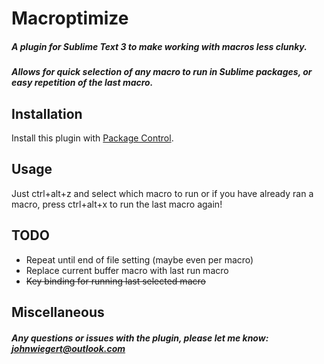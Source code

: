 Macroptimize
=============

##### A plugin for Sublime Text 3 to make working with macros less clunky.

##### Allows for quick selection of any macro to run in Sublime packages, or easy repetition of the last macro.

## Installation

Install this plugin with [Package Control](https://packagecontrol.io/packages/Macroptimize).

## Usage

Just ctrl+alt+z and select which macro to run or if you have already ran a macro, press ctrl+alt+x to run the last macro again!

## TODO

- Repeat until end of file setting (maybe even per macro)
- Replace current buffer macro with last run macro
- ~~Key binding for running last selected macro~~

## Miscellaneous

##### Any questions or issues with the plugin, please let me know: johnwiegert@outlook.com